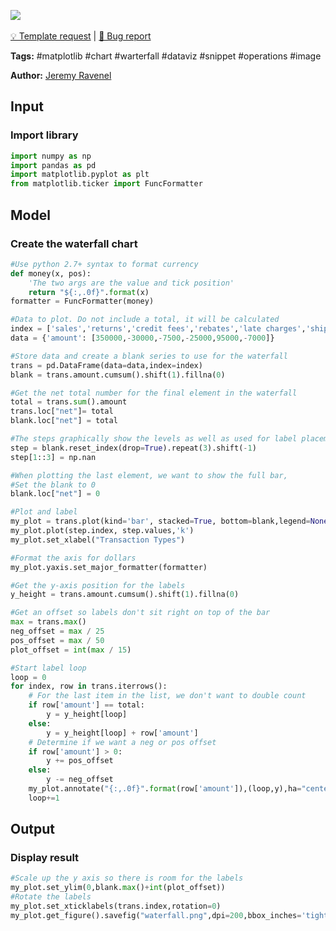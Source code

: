 <a href="https://app.naas.ai/user-redirect/naas/downloader?url=https://raw.githubusercontent.com/jupyter-naas/awesome-notebooks/master/Matplotlib/Matplotlib_Create_Waterfall_chart.ipynb" target="_parent"><img src="https://naasai-public.s3.eu-west-3.amazonaws.com/open_in_naas.svg"/></a><br><br><a href="https://github.com/jupyter-naas/awesome-notebooks/issues/new?assignees=&labels=&template=template-request.md&title=Tool+-+Action+of+the+notebook+">💡 Template request</a> | <a href="https://github.com/jupyter-naas/awesome-notebooks/issues/new?assignees=&labels=&template=bug_report.md&title=Matplotlib+-+Create+Waterfall+chart:+Error+short+description">🚨 Bug report</a>

**Tags:** #matplotlib #chart #warterfall #dataviz #snippet #operations #image

**Author:** [Jeremy Ravenel](https://www.linkedin.com/in/ACoAAAJHE7sB5OxuKHuzguZ9L6lfDHqw--cdnJg/)

## Input

### Import library


```python
import numpy as np
import pandas as pd
import matplotlib.pyplot as plt
from matplotlib.ticker import FuncFormatter
```

## Model

### Create the waterfall chart


```python
#Use python 2.7+ syntax to format currency
def money(x, pos):
    'The two args are the value and tick position'
    return "${:,.0f}".format(x)
formatter = FuncFormatter(money)

#Data to plot. Do not include a total, it will be calculated
index = ['sales','returns','credit fees','rebates','late charges','shipping']
data = {'amount': [350000,-30000,-7500,-25000,95000,-7000]}

#Store data and create a blank series to use for the waterfall
trans = pd.DataFrame(data=data,index=index)
blank = trans.amount.cumsum().shift(1).fillna(0)

#Get the net total number for the final element in the waterfall
total = trans.sum().amount
trans.loc["net"]= total
blank.loc["net"] = total

#The steps graphically show the levels as well as used for label placement
step = blank.reset_index(drop=True).repeat(3).shift(-1)
step[1::3] = np.nan

#When plotting the last element, we want to show the full bar,
#Set the blank to 0
blank.loc["net"] = 0

#Plot and label
my_plot = trans.plot(kind='bar', stacked=True, bottom=blank,legend=None, figsize=(10, 5), title="2014 Sales Waterfall")
my_plot.plot(step.index, step.values,'k')
my_plot.set_xlabel("Transaction Types")

#Format the axis for dollars
my_plot.yaxis.set_major_formatter(formatter)

#Get the y-axis position for the labels
y_height = trans.amount.cumsum().shift(1).fillna(0)

#Get an offset so labels don't sit right on top of the bar
max = trans.max()
neg_offset = max / 25
pos_offset = max / 50
plot_offset = int(max / 15)

#Start label loop
loop = 0
for index, row in trans.iterrows():
    # For the last item in the list, we don't want to double count
    if row['amount'] == total:
        y = y_height[loop]
    else:
        y = y_height[loop] + row['amount']
    # Determine if we want a neg or pos offset
    if row['amount'] > 0:
        y += pos_offset
    else:
        y -= neg_offset
    my_plot.annotate("{:,.0f}".format(row['amount']),(loop,y),ha="center")
    loop+=1
```

## Output

### Display result


```python
#Scale up the y axis so there is room for the labels
my_plot.set_ylim(0,blank.max()+int(plot_offset))
#Rotate the labels
my_plot.set_xticklabels(trans.index,rotation=0)
my_plot.get_figure().savefig("waterfall.png",dpi=200,bbox_inches='tight')
```
